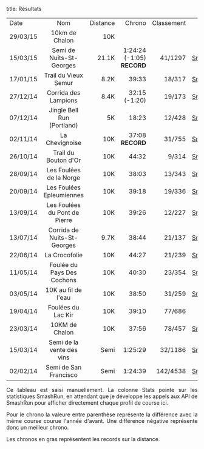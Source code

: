 title: Résultats

<section class="content blog" style='text-align: justify'>
<div class="constraint">
<div>
<article>



<table class="tableResults">
<tr>
<td>Date</th>
<td align="center">Nom</td>
<td align="right">Distance</td>
<td align="right">Chrono</td>
<td align="right">Classement</td>
<td align="right">Stats</td>
</tr>

<tr>
<td>29/03/15</td>
<td align="center">10km de Chalon</td>
<td align="right">10K</td>
<td align="right"></td>
<td align="right"></td>
<td align="right"></td>
</tr>

<tr>
<td>15/03/15</td>
<td align="center">Semi de Nuits-St-Georges</td>
<td align="right">21.1K</td>
<td align="right">1:24:24 (-1:05) <strong>RECORD</strong></td>
<td align="right">41/1297</td>
<td align="right"><a href="http://smashrun.com/tarek/run/2033558">SmashRun</a></td>
</tr>


<tr>
<td>17/01/15</td>
<td align="center">Trail du Vieux Semur</td>
<td align="right">8.2K</td>
<td align="right">39:33</td>
<td align="right">18/317</td>
<td align="right"><a href="http://smashrun.com/tarek/run/1841408">SmashRun</a></td>
</tr>


<tr>
<td>27/12/14</td>
<td align="center">Corrida des Lampions</td>
<td align="right">8.4K</td>
<td align="right">32:15 (-1:20)</td>
<td align="right">19/173</td>
<td align="right"><a href="http://smashrun.com/tarek/run/1742840">SmashRun</a></td>
</tr>

<tr>
<td>07/12/14</td>
<td align="center">Jingle Bell Run (Portland)</td>
<td align="right">5K</td>
<td align="right">18:23</td>
<td align="right">12/428</td>
<td align="right"><a href="http://smashrun.com/tarek/run/1691324">SmashRun</a></td>
</tr>

<tr>
<td>02/11/14</td>
<td align="center">La Chevignoise</td>
<td align="right">10K</td>
<td align="right">37:08 <strong>RECORD</string></td>
<td align="right">31/755</td>
<td align="right"><a href="http://smashrun.com/tarek/run/1587916">SmashRun</a></td>
</tr>


<tr>
<td>26/10/14</td>
<td align="center">Trail du Bouton d'Or</td>
<td align="right">10K</td>
<td align="right">44:32</td>
<td align="right">9/314</td>
<td align="right"><a href="http://smashrun.com/tarek/run/1566904">SmashRun</a></td>
</tr>

<tr>
<td>28/09/14</td>
<td align="center">Les Foulées de la Norge</td>
<td align="right">10K</td>
<td align="right">38:03</td>
<td align="right">13/343</td>
<td align="right"><a href="http://smashrun.com/tarek/run/1496939">SmashRun</a></td>
</tr>
<tr>
<td>20/09/14</td>
<td align="center">Les Foulées Epleumiennes</td>
<td align="right">10K</td>
<td align="right">39:18</td>
<td align="right">19/336</td>
<td align="right"><a href="http://smashrun.com/tarek/run/1473213">SmashRun</a></td>
</tr>
<tr>
<td>13/09/14</td>
<td align="center">Les Foulées du Pont de Pierre</td>
<td align="right">10K</td>
<td align="right">39:26</td>
<td align="right">12/227</td>
<td align="right"><a href="http://smashrun.com/tarek/run/1453924">SmashRun</a></td>
</tr>
<tr>
<td>13/07/14</td>
<td align="center">Corrida de Nuits-St-Georges</td>
<td align="right">9.7K</td>
<td align="right">38:44</td>
<td align="right">21/137</td>
<td align="right"><a href="http://smashrun.com/tarek/run/1272732">SmashRun</a></td>
</tr>
<tr>
<td>22/06/14</td>
<td align="center">La Crocofolie</td>
<td align="right">10K</td>
<td align="right">44:27</td>
<td align="right">21/239</td>
<td align="right"><a href="http://smashrun.com/tarek/run/1253827">SmashRun</a></td>
</tr>
<tr>
<td>11/05/14</td>
<td align="center">Foulée du Pays Des Cochons</td>
<td align="right">10K</td>
<td align="right">40:30</td>
<td align="right">23/354</td>
<td align="right"><a href="http://smashrun.com/tarek/run/1253801">SmashRun</a></td>
</tr>
<tr>
<td>03/05/14</td>
<td align="center">10K au fil de l'eau</td>
<td align="right">10K</td>
<td align="right">38:50</td>
<td align="right">31/259</td>
<td align="right"><a href="http://smashrun.com/tarek/run/1253794">SmashRun</a></td>
</tr>
<tr>
<td>19/04/14</td>
<td align="center">Foulées du Lac Kir</td>
<td align="right">10K</td>
<td align="right">39:10</td>
<td align="right">77/686</td>
<td align="right"></td>
</tr>
<tr>
<td>23/03/14</td>
<td align="center">10KM de Chalon</td>
<td align="right">10K</td>
<td align="right">37:56</td>
<td align="right">78/457</td>
<td align="right"><a href="http://smashrun.com/tarek/run/1253762">SmashRun</a></td>
</tr>
<tr>
<td>15/03/14</td>
<td align="center">Semi de la vente des vins</td>
<td align="right">Semi</td>
<td align="right">1:25:29</td>
<td align="right">32/1186</td>
<td align="right"><a href="http://smashrun.com/tarek/run/1253753">SmashRun</a></td>
</tr>
<tr>
<td>02/02/14</td>
<td align="center">Semi de San Francisco</td>
<td align="right">Semi</td>
<td align="right">1:24:39</td>
<td align="right">142/4538</td>
<td align="right"><a href="http://smashrun.com/tarek/run/1253730">SmashRun</a></td>
</tr>
</table>

<p>
Ce tableau est saisi manuellement. La colonne Stats pointe sur les statistiques SmashRun,
en attendant que je développe les appels aux API de SmashRun pour afficher directement
chaque profil de course ici.

Pour le chrono la valeure entre parenthèse représente la différence avec la même
course courue l'année d'avant. Une différence négative représente donc 
un meilleur chrono.

Les chronos en gras représentent les records sur la distance.
</p>


</article>
</div>
</div>
</section>
